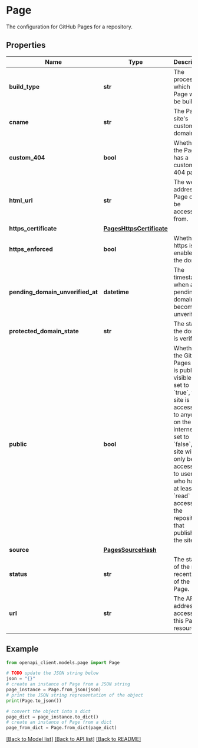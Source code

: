 # Page

The configuration for GitHub Pages for a repository.

## Properties

Name | Type | Description | Notes
------------ | ------------- | ------------- | -------------
**build_type** | **str** | The process in which the Page will be built. | [optional] 
**cname** | **str** | The Pages site&#39;s custom domain | 
**custom_404** | **bool** | Whether the Page has a custom 404 page. | [default to False]
**html_url** | **str** | The web address the Page can be accessed from. | [optional] 
**https_certificate** | [**PagesHttpsCertificate**](PagesHttpsCertificate.md) |  | [optional] 
**https_enforced** | **bool** | Whether https is enabled on the domain | [optional] 
**pending_domain_unverified_at** | **datetime** | The timestamp when a pending domain becomes unverified. | [optional] 
**protected_domain_state** | **str** | The state if the domain is verified | [optional] 
**public** | **bool** | Whether the GitHub Pages site is publicly visible. If set to &#x60;true&#x60;, the site is accessible to anyone on the internet. If set to &#x60;false&#x60;, the site will only be accessible to users who have at least &#x60;read&#x60; access to the repository that published the site. | 
**source** | [**PagesSourceHash**](PagesSourceHash.md) |  | [optional] 
**status** | **str** | The status of the most recent build of the Page. | 
**url** | **str** | The API address for accessing this Page resource. | 

## Example

```python
from openapi_client.models.page import Page

# TODO update the JSON string below
json = "{}"
# create an instance of Page from a JSON string
page_instance = Page.from_json(json)
# print the JSON string representation of the object
print(Page.to_json())

# convert the object into a dict
page_dict = page_instance.to_dict()
# create an instance of Page from a dict
page_from_dict = Page.from_dict(page_dict)
```
[[Back to Model list]](../README.md#documentation-for-models) [[Back to API list]](../README.md#documentation-for-api-endpoints) [[Back to README]](../README.md)


